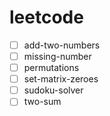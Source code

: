 # leetcode

* [ ] add-two-numbers
* [ ] missing-number
* [ ] permutations
* [ ] set-matrix-zeroes
* [ ] sudoku-solver
* [ ] two-sum